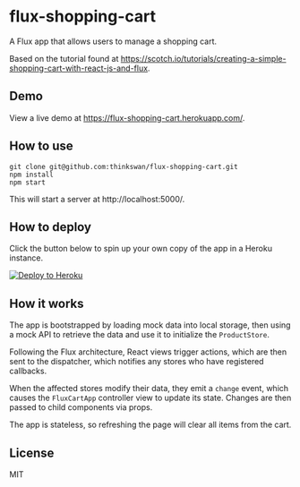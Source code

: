 # flux-shopping-cart

A Flux app that allows users to manage a shopping cart.

Based on the tutorial found at
https://scotch.io/tutorials/creating-a-simple-shopping-cart-with-react-js-and-flux.

## Demo

View a live demo at https://flux-shopping-cart.herokuapp.com/.

## How to use

```
git clone git@github.com:thinkswan/flux-shopping-cart.git
npm install
npm start
```

This will start a server at http://localhost:5000/.

## How to deploy

Click the button below to spin up your own copy of the app in a Heroku
instance.

[![Deploy to Heroku](https://www.herokucdn.com/deploy/button.png)](https://heroku.com/deploy)

## How it works

The app is bootstrapped by loading mock data into local storage, then using a
mock API to retrieve the data and use it to initialize the `ProductStore`.

Following the Flux architecture, React views trigger actions, which are then
sent to the dispatcher, which notifies any stores who have registered callbacks.

When the affected stores modify their data, they emit a `change` event, which
causes the `FluxCartApp` controller view to update its state. Changes are then
passed to child components via props.

The app is stateless, so refreshing the page will clear all items from the cart.

## License

MIT
